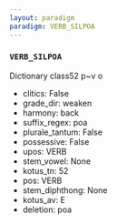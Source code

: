 ```yaml
---
layout: paradigm
paradigm: VERB_SILPOA
---
```

### ` VERB_SILPOA `

Dictionary class52 p~v o
* clitics: False
* grade_dir: weaken
* harmony: back
* suffix_regex: poa
* plurale_tantum: False
* possessive: False
* upos: VERB
* stem_vowel: None
* kotus_tn: 52
* pos: VERB
* stem_diphthong: None
* kotus_av: E
* deletion: poa
